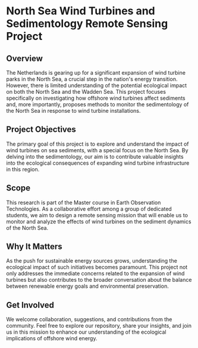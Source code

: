 # North Sea Wind Turbines and Sedimentology Remote Sensing Project

## Overview

The Netherlands is gearing up for a significant expansion of wind turbine parks in the North Sea, a crucial step in the nation's energy transition. However, there is limited understanding of the potential ecological impact on both the North Sea and the Wadden Sea. This project focuses specifically on investigating how offshore wind turbines affect sediments and, more importantly, proposes methods to monitor the sedimentology of the North Sea in response to wind turbine installations.

## Project Objectives

The primary goal of this project is to explore and understand the impact of wind turbines on sea sediments, with a special focus on the North Sea. By delving into the sedimentology, our aim is to contribute valuable insights into the ecological consequences of expanding wind turbine infrastructure in this region.

## Scope

This research is part of the Master course in Earth Observation Technologies. As a collaborative effort among a group of dedicated students, we aim to design a remote sensing mission that will enable us to monitor and analyze the effects of wind turbines on the sediment dynamics of the North Sea.

## Why It Matters

As the push for sustainable energy sources grows, understanding the ecological impact of such initiatives becomes paramount. This project not only addresses the immediate concerns related to the expansion of wind turbines but also contributes to the broader conversation about the balance between renewable energy goals and environmental preservation.

## Get Involved

We welcome collaboration, suggestions, and contributions from the community. Feel free to explore our repository, share your insights, and join us in this mission to enhance our understanding of the ecological implications of offshore wind energy.
